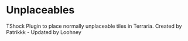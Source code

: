 # Unplaceables
TShock Plugin to place normally unplaceable tiles in Terraria.
Created by Patrikkk - Updated by Loohney
